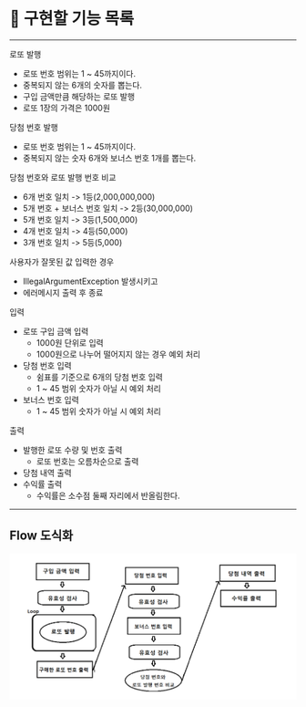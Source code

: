 # 🚀 구현할 기능 목록

--- 

로또 발행
- 로또 번호 범위는 1 ~ 45까지이다.
- 중복되지 않는 6개의 숫자를 뽑는다.
- 구입 금액만큼 해당하는 로또 발행
- 로또 1장의 가격은 1000원

당첨 번호 발행
- 로또 번호 범위는 1 ~ 45까지이다.
- 중복되지 않는 숫자 6개와 보너스 번호 1개를 뽑는다.

당첨 번호와 로또 발행 번호 비교
- 6개 번호 일치 -> 1등(2,000,000,000)
- 5개 번호 + 보너스 번호 일치 -> 2등(30,000,000)
- 5개 번호 일치 -> 3등(1,500,000)
- 4개 번호 일치 -> 4등(50,000)
- 3개 번호 일치 -> 5등(5,000)

사용자가 잘못된 값 입력한 경우
- IllegalArgumentException 발생시키고
- 에러메시지 출력 후 종료

입력
- 로또 구입 금액 입력
  - 1000원 단위로 입력
  - 1000원으로 나누어 떨어지지 않는 경우 예외 처리
- 당첨 번호 입력
  - 쉼표를 기준으로 6개의 당첨 번호 입력
  - 1 ~ 45 범위 숫자가 아닐 시 예외 처리
- 보너스 번호 입력 
  - 1 ~ 45 범위 숫자가 아닐 시 예외 처리

출력
- 발행한 로또 수량 및 번호 출력
  - 로또 번호는 오름차순으로 출력
- 당첨 내역 출력
- 수익률 출력
  - 수익률은 소수점 둘째 자리에서 반올림한다.
  

---

## Flow 도식화

![](Flow.png)